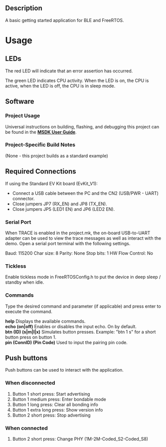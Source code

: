 ## Description

A basic getting started application for BLE and FreeRTOS.


# Usage

## LEDs

The red LED will indicate that an error assertion has occurred.  

The green LED indicates CPU activity. When the LED is on, the CPU is active, when the LED
is off, the CPU is in sleep mode.

## Software

### Project Usage

Universal instructions on building, flashing, and debugging this project can be found in the **[MSDK User Guide](https://analog-devices-msdk.github.io/msdk/USERGUIDE/)**.

### Project-Specific Build Notes

(None - this project builds as a standard example)

## Required Connections

If using the Standard EV Kit board (EvKit\_V1):
-   Connect a USB cable between the PC and the CN2 (USB/PWR - UART) connector.
-   Close jumpers JP7 (RX_EN) and JP8 (TX_EN).
-   Close jumpers JP5 (LED1 EN) and JP6 (LED2 EN).


### Serial Port
When TRACE is enabled in the project.mk, the on-board USB-to-UART adapter can be used to view
the trace messages as well as interact with the demo. Open a serial port terminal
with the following settings.

Baud:             115200
Char size:        8
Parity:           None
Stop bits:        1
HW Flow Control:  No

### Tickless
Enable tickless mode in FreeRTOSConfig.h to put the device in deep sleep / standby when idle.

### Commands
Type the desired command and parameter (if applicable) and press enter to execute the command.  

__help__  Displays the available commands.  
__echo (on|off)__  Enables or disables the input echo. On by default.  
__btn (ID) (s|m|l|x)__  Simulates button presses. Example: "btn 1 s" for a short button press on button 1.  
__pin (ConnID) (Pin Code)__  Used to input the pairing pin code.  

## Push buttons
Push buttons can be used to interact with the application. 

### When disconnected
1. Button 1 short press: Start advertising
2. Button 1 medium press: Enter bondable mode
3. Button 1 long press: Clear all bonding info
4. Button 1 extra long press: Show version info
5. Button 2 short press: Stop advertising

### When connected
1. Button 2 short press: Change PHY (1M-2M-Coded_S2-Coded_S8)
